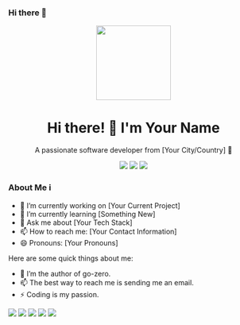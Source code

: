 ### Hi there 👋

<p align="center">
  <img src="https://your-image-url.com/your-image.png" width="150" height="150">
</p>

<h1 align="center">Hi there! 👋 I'm Your Name</h1>

<p align="center">
  A passionate software developer from [Your City/Country] 🚀
</p>

<p align="center">
  <img src="https://img.shields.io/badge/GitHub-YourGitHubUsername-000?style=flat&logo=github">
  <img src="https://img.shields.io/badge/Languages-JavaScript%20%7C%20Python%20%7C%20Ruby-000?style=flat">
  <img src="https://img.shields.io/badge/Tools-VSCode%20%7C%20Docker%20%7C%20Git-000?style=flat">
</p>

### About Me ℹ️
- 🔭 I’m currently working on [Your Current Project]
- 🌱 I’m currently learning [Something New]
- 💬 Ask me about [Your Tech Stack]
- 📫 How to reach me: [Your Contact Information]
- 😄 Pronouns: [Your Pronouns]

Here are some quick things about me:

- 🔭 I’m the author of go-zero.
- 📫 The best way to reach me is sending me an email.
- ⚡ Coding is my passion.

![](https://github-profile-summary-cards.vercel.app/api/cards/profile-details?username=lsm1998&theme=github)
![](https://github-profile-summary-cards.vercel.app/api/cards/repos-per-language?username=lsm1998&theme=github)
![](https://github-profile-summary-cards.vercel.app/api/cards/most-commit-language?username=lsm1998&theme=github)
![](https://github-profile-summary-cards.vercel.app/api/cards/stats?username=lsm1998&theme=github)
![](https://github-profile-summary-cards.vercel.app/api/cards/productive-time?username=lsm1998&theme=github)
